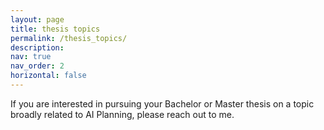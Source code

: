 ```yaml
---
layout: page
title: thesis topics
permalink: /thesis_topics/
description:
nav: true
nav_order: 2
horizontal: false
---
```


If you are interested in pursuing your Bachelor or Master thesis on a topic broadly related to AI Planning, please reach out to me.
